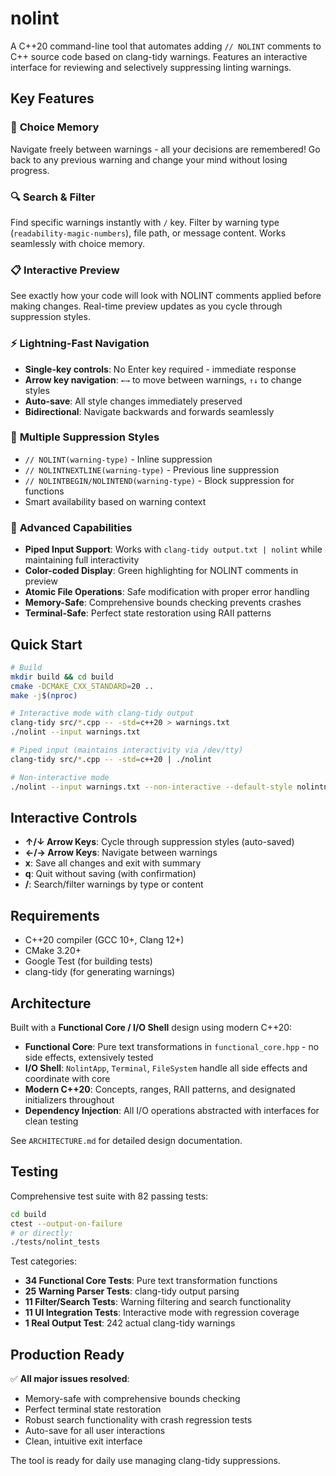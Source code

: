 # nolint

A C++20 command-line tool that automates adding `// NOLINT` comments to C++ source code based on clang-tidy warnings. Features an interactive interface for reviewing and selectively suppressing linting warnings.

## Key Features

### 🎯 **Choice Memory**
Navigate freely between warnings - all your decisions are remembered! Go back to any previous warning and change your mind without losing progress.

### 🔍 **Search & Filter** 
Find specific warnings instantly with `/` key. Filter by warning type (`readability-magic-numbers`), file path, or message content. Works seamlessly with choice memory.

### 📋 **Interactive Preview**
See exactly how your code will look with NOLINT comments applied before making changes. Real-time preview updates as you cycle through suppression styles.

### ⚡ **Lightning-Fast Navigation**
- **Single-key controls**: No Enter key required - immediate response
- **Arrow key navigation**: `←→` to move between warnings, `↑↓` to change styles
- **Auto-save**: All style changes immediately preserved
- **Bidirectional**: Navigate backwards and forwards seamlessly

### 🎨 **Multiple Suppression Styles**
- `// NOLINT(warning-type)` - Inline suppression
- `// NOLINTNEXTLINE(warning-type)` - Previous line suppression  
- `// NOLINTBEGIN/NOLINTEND(warning-type)` - Block suppression for functions
- Smart availability based on warning context

### 🚀 **Advanced Capabilities**
- **Piped Input Support**: Works with `clang-tidy output.txt | nolint` while maintaining full interactivity
- **Color-coded Display**: Green highlighting for NOLINT comments in preview
- **Atomic File Operations**: Safe modification with proper error handling
- **Memory-Safe**: Comprehensive bounds checking prevents crashes
- **Terminal-Safe**: Perfect state restoration using RAII patterns

## Quick Start

```bash
# Build
mkdir build && cd build
cmake -DCMAKE_CXX_STANDARD=20 ..
make -j$(nproc)

# Interactive mode with clang-tidy output
clang-tidy src/*.cpp -- -std=c++20 > warnings.txt
./nolint --input warnings.txt

# Piped input (maintains interactivity via /dev/tty)
clang-tidy src/*.cpp -- -std=c++20 | ./nolint

# Non-interactive mode
./nolint --input warnings.txt --non-interactive --default-style nolintnextline
```

## Interactive Controls

- **↑/↓ Arrow Keys**: Cycle through suppression styles (auto-saved)
- **←/→ Arrow Keys**: Navigate between warnings  
- **x**: Save all changes and exit with summary
- **q**: Quit without saving (with confirmation)
- **/**: Search/filter warnings by type or content

## Requirements

- C++20 compiler (GCC 10+, Clang 12+)
- CMake 3.20+
- Google Test (for building tests)
- clang-tidy (for generating warnings)

## Architecture

Built with a **Functional Core / I/O Shell** design using modern C++20:
- **Functional Core**: Pure text transformations in `functional_core.hpp` - no side effects, extensively tested
- **I/O Shell**: `NolintApp`, `Terminal`, `FileSystem` handle all side effects and coordinate with core
- **Modern C++20**: Concepts, ranges, RAII patterns, and designated initializers throughout
- **Dependency Injection**: All I/O operations abstracted with interfaces for clean testing

See `ARCHITECTURE.md` for detailed design documentation.

## Testing

Comprehensive test suite with 82 passing tests:

```bash
cd build
ctest --output-on-failure
# or directly:
./tests/nolint_tests
```

Test categories:
- **34 Functional Core Tests**: Pure text transformation functions
- **25 Warning Parser Tests**: clang-tidy output parsing
- **11 Filter/Search Tests**: Warning filtering and search functionality  
- **11 UI Integration Tests**: Interactive mode with regression coverage
- **1 Real Output Test**: 242 actual clang-tidy warnings

## Production Ready

✅ **All major issues resolved**:
- Memory-safe with comprehensive bounds checking
- Perfect terminal state restoration
- Robust search functionality with crash regression tests
- Auto-save for all user interactions
- Clean, intuitive exit interface

The tool is ready for daily use managing clang-tidy suppressions.
